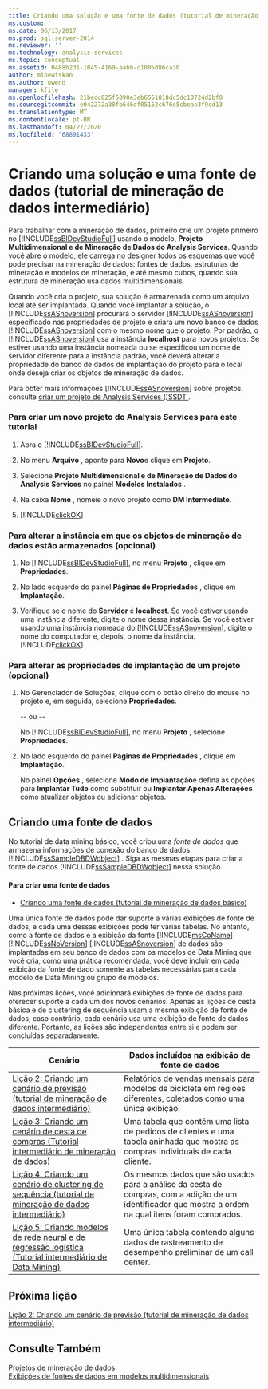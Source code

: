 ```yaml
---
title: Criando uma solução e uma fonte de dados (tutorial de mineração de dados intermediário) | Microsoft Docs
ms.custom: ''
ms.date: 06/13/2017
ms.prod: sql-server-2014
ms.reviewer: ''
ms.technology: analysis-services
ms.topic: conceptual
ms.assetid: 0488b231-1045-4169-aabb-c1005d86ca30
author: minewiskan
ms.author: owend
manager: kfile
ms.openlocfilehash: 21bedc825f5890e3eb6551818dc5dc10724d2bf8
ms.sourcegitcommit: e042272a38fb646df05152c676e5cbeae3f9cd13
ms.translationtype: MT
ms.contentlocale: pt-BR
ms.lasthandoff: 04/27/2020
ms.locfileid: "68891433"
---
```

# <a name="creating-a-solution-and-data-source-intermediate-data-mining-tutorial"></a>Criando uma solução e uma fonte de dados (tutorial de mineração de dados intermediário)
  Para trabalhar com a mineração de dados, primeiro crie um projeto primeiro no [!INCLUDE[ssBIDevStudioFull](../includes/ssbidevstudiofull-md.md)] usando o modelo, **Projeto Multidimensional e de Mineração de Dados do Analysis Services**. Quando você abre o modelo, ele carrega no designer todos os esquemas que você pode precisar na mineração de dados: fontes de dados, estruturas de mineração e modelos de mineração, e até mesmo cubos, quando sua estrutura de mineração usa dados multidimensionais.  
  
 Quando você cria o projeto, sua solução é armazenada como um arquivo local até ser implantada. Quando você implantar a solução, o [!INCLUDE[ssASnoversion](../includes/ssasnoversion-md.md)] procurará o servidor [!INCLUDE[ssASnoversion](../includes/ssasnoversion-md.md)] especificado nas propriedades de projeto e criará um novo banco de dados [!INCLUDE[ssASnoversion](../includes/ssasnoversion-md.md)] com o mesmo nome que o projeto. Por padrão, o [!INCLUDE[ssASnoversion](../includes/ssasnoversion-md.md)] usa a instância **localhost** para novos projetos. Se estiver usando uma instância nomeada ou se especificou um nome de servidor diferente para a instância padrão, você deverá alterar a propriedade do banco de dados de implantação do projeto para o local onde deseja criar os objetos de mineração de dados.  
  
 Para obter mais informações [!INCLUDE[ssASnoversion](../includes/ssasnoversion-md.md)] sobre projetos, consulte [criar um projeto de Analysis Services &#40;&#41;SSDT ](https://docs.microsoft.com/analysis-services/multidimensional-models/create-an-analysis-services-project-ssdt).  
  
### <a name="to-create-a-new-analysis-services-project-for-this-tutorial"></a>Para criar um novo projeto do Analysis Services para este tutorial  
  
1.  Abra o [!INCLUDE[ssBIDevStudioFull](../includes/ssbidevstudiofull-md.md)].  
  
2.  No menu **Arquivo** , aponte para **Novo**e clique em **Projeto**.  
  
3.  Selecione **Projeto Multidimensional e de Mineração de Dados do Analysis Services** no painel **Modelos Instalados** .  
  
4.  Na caixa **Nome** , nomeie o novo projeto como **DM Intermediate**.  
  
5.  [!INCLUDE[clickOK](../includes/clickok-md.md)]  
  
### <a name="to-change-the-instance-where-data-mining-objects-are-stored-optional"></a>Para alterar a instância em que os objetos de mineração de dados estão armazenados (opcional)  
  
1.  No [!INCLUDE[ssBIDevStudioFull](../includes/ssbidevstudiofull-md.md)], no menu **Projeto** , clique em **Propriedades**.  
  
2.  No lado esquerdo do painel **Páginas de Propriedades** , clique em **Implantação**.  
  
3.  Verifique se o nome do **Servidor** é **localhost**. Se você estiver usando uma instância diferente, digite o nome dessa instância. Se você estiver usando uma instância nomeada do [!INCLUDE[ssASnoversion](../includes/ssasnoversion-md.md)], digite o nome do computador e, depois, o nome da instância. [!INCLUDE[clickOK](../includes/clickok-md.md)]  
  
### <a name="to-change-the-deployment-properties-for-a-project-optional"></a>Para alterar as propriedades de implantação de um projeto (opcional)  
  
1.  No Gerenciador de Soluções, clique com o botão direito do mouse no projeto e, em seguida, selecione **Propriedades**.  
  
     -- ou --  
  
     No [!INCLUDE[ssBIDevStudioFull](../includes/ssbidevstudiofull-md.md)], no menu **Projeto** , selecione **Propriedades**.  
  
2.  No lado esquerdo do painel **Páginas de Propriedades** , clique em **Implantação**.  
  
     No painel **Opções** , selecione **Modo de Implantação**e defina as opções para **Implantar Tudo** como substituir ou **Implantar Apenas Alterações** como atualizar objetos ou adicionar objetos.  
  
## <a name="creating-a-data-source"></a>Criando uma fonte de dados  
 No tutorial de data mining básico, você criou uma *fonte de dados* que armazena informações de conexão do banco de dados [!INCLUDE[ssSampleDBDWobject](../includes/sssampledbdwobject-md.md)] . Siga as mesmas etapas para criar a fonte de dados [!INCLUDE[ssSampleDBDWobject](../includes/sssampledbdwobject-md.md)] nessa solução.  
  
#### <a name="to-create-a-data-source"></a>Para criar uma fonte de dados  
  
-   [Criando uma fonte de dados &#40;tutorial de mineração de dados básico&#41;](../../2014/tutorials/creating-a-data-source-basic-data-mining-tutorial.md)  
  
 Uma única fonte de dados pode dar suporte a várias exibições de fonte de dados, e cada uma dessas exibições pode ter várias tabelas. No entanto, como a fonte de dados e a exibição da fonte [!INCLUDE[msCoName](../includes/msconame-md.md)] [!INCLUDE[ssNoVersion](../includes/ssnoversion-md.md)] [!INCLUDE[ssASnoversion](../includes/ssasnoversion-md.md)] de dados são implantadas em seu banco de dados com os modelos de Data Mining que você cria, como uma prática recomendada, você deve incluir em cada exibição da fonte de dado somente as tabelas necessárias para cada modelo de Data Mining ou grupo de modelos.  
  
 Nas próximas lições, você adicionará exibições de fonte de dados para oferecer suporte a cada um dos novos cenários. Apenas as lições de cesta básica e de clustering de sequência usam a mesma exibição de fonte de dados; caso contrário, cada cenário usa uma exibição de fonte de dados diferente. Portanto, as lições são independentes entre si e podem ser concluídas separadamente.  
  
|Cenário|Dados incluídos na exibição de fonte de dados|  
|--------------|-------------------------------------------|  
|[Lição 2: Criando um cenário de previsão &#40;tutorial de mineração de dados intermediário&#41;](../../2014/tutorials/lesson-2-building-a-forecasting-scenario-intermediate-data-mining-tutorial.md)|Relatórios de vendas mensais para modelos de bicicleta em regiões diferentes, coletados como uma única exibição.|  
|[Lição 3: Criando um cenário de cesta de compras &#40;Tutorial intermediário de mineração de dados&#41;](../../2014/tutorials/lesson-3-building-a-market-basket-scenario-intermediate-data-mining-tutorial.md)|Uma tabela que contém uma lista de pedidos de clientes e uma tabela aninhada que mostra as compras individuais de cada cliente.|  
|[Lição 4: Criando um cenário de clustering de sequência &#40;tutorial de mineração de dados intermediário&#41;](../../2014/tutorials/lesson-4-build-sequence-clustering-scenario-intermediate-data-mining.md)|Os mesmos dados que são usados para a análise da cesta de compras, com a adição de um identificador que mostra a ordem na qual itens foram comprados.|  
|[Lição 5: Criando modelos de rede neural e de regressão logística &#40;Tutorial intermediário de Data Mining&#41;](../../2014/tutorials/lesson-5-build-models-intermediate-data-mining-tutorial.md)|Uma única tabela contendo alguns dados de rastreamento de desempenho preliminar de um call center.|  
  
## <a name="next-lesson"></a>Próxima lição  
 [Lição 2: Criando um cenário de previsão &#40;tutorial de mineração de dados intermediário&#41;](../../2014/tutorials/lesson-2-building-a-forecasting-scenario-intermediate-data-mining-tutorial.md)  
  
## <a name="see-also"></a>Consulte Também  
 [Projetos de mineração de dados](../../2014/analysis-services/data-mining/data-mining-projects.md)   
 [Exibições de fontes de dados em modelos multidimensionais](https://docs.microsoft.com/analysis-services/multidimensional-models/data-source-views-in-multidimensional-models)  
  
  

